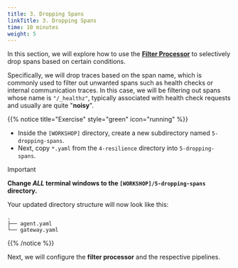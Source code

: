 ```yaml
---
title: 3. Dropping Spans
linkTitle: 3. Dropping Spans
time: 10 minutes
weight: 5
---
```


In this section, we will explore how to use the [**Filter Processor**](https://github.com/open-telemetry/opentelemetry-collector-contrib/blob/main/processor/filterprocessor/README.md) to selectively drop spans based on certain conditions.

Specifically, we will drop traces based on the span name, which is commonly used to filter out unwanted spans such as health checks or internal communication traces. In this case, we will be filtering out spans whose name is `"/_healthz"`, typically associated with health check requests and usually are quite "**noisy**".

{{% notice title="Exercise" style="green" icon="running" %}}

- Inside the `[WORKSHOP]` directory, create a new subdirectory named `5-dropping-spans`.
- Next, copy `*.yaml` from the `4-resilience` directory into `5-dropping-spans`.

> [!IMPORTANT]
> **Change _ALL_ terminal windows to the `[WORKSHOP]/5-dropping-spans` directory.**

Your updated directory structure will now look like this:

```text { title="Updated Directory Structure" }
.
├── agent.yaml
└── gateway.yaml
```

{{% /notice %}}

Next, we will configure the **filter processor** and the respective pipelines.

